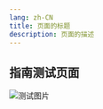 ```yaml
---
lang: zh-CN
title: 页面的标题
description: 页面的描述
---
```


## 指南测试页面

<img :src="$withBase('/1.png')" alt="测试图片">